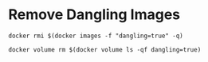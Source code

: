 # Remove Dangling Images

```
docker rmi $(docker images -f "dangling=true" -q)

docker volume rm $(docker volume ls -qf dangling=true)
```
